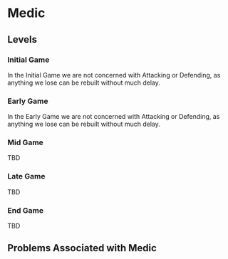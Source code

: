 # Medic
## Levels

### Initial Game
In the Initial Game we are not concerned with Attacking or Defending, as anything we lose can be rebuilt without much delay.

### Early Game
In the Early Game we are not concerned with Attacking or Defending, as anything we lose can be rebuilt without much delay.

### Mid Game
TBD

### Late Game
TBD

### End Game
TBD

## Problems Associated with Medic
